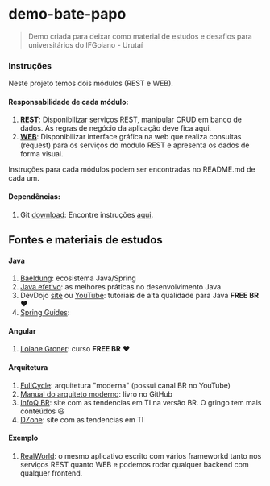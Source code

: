 # demo-bate-papo
> Demo criada para deixar como material de estudos e desafios para universitários do IFGoiano - Urutaí

### Instruções
Neste projeto temos dois módulos (REST e WEB).

#### Responsabilidade de cada módulo:
1. [**REST**][4]: Disponibilizar serviços REST, manipular CRUD em banco de dados. As regras de negócio da aplicação deve fica aqui.
2. [**WEB**][1]: Disponibilizar interface gráfica na web que realiza consultas (request) para os serviços do modulo REST e apresenta os dados de forma visual.

Instruções para cada módulos podem ser encontradas no README.md de cada um.

#### Dependências:
1. Git [download][2]: Encontre instruções [aqui][3].

## Fontes e materiais de estudos

#### Java
1. [Baeldung][7]: ecosistema Java/Spring
2. [Java efetivo][11]: as melhores práticas no desenvolvimento Java
3. DevDojo [site][12] ou [YouTube][13]: tutoriais de alta qualidade para Java **FREE BR** :heart:
4. [Spring Guides][15]: 

#### Angular
1. [Loiane Groner][14]: curso **FREE BR** :heart:

#### Arquitetura
1. [FullCycle][5]: arquitetura "moderna" (possui canal BR no YouTube)
2. [Manual do arquiteto moderno][8]: livro no GitHub
3. [InfoQ BR][9]: site com as tendencias em TI na versão BR. O gringo tem mais conteúdos :smiley:
4. [DZone][10]: site com as tendencias em TI

#### Exemplo
1. [RealWorld][6]: o mesmo aplicativo escrito com vários frameworkd tanto nos serviços REST quanto WEB e podemos rodar qualquer backend com qualquer frontend.

[1]: https://github.com/Omupa/demo-bate-papo-web
[2]: https://git-scm.com/
[3]: https://www.atlassian.com/git/tutorials/atlassian-git-cheatsheet
[4]: https://github.com/Omupa/demo-bate-papo-rest/blob/master/INSTRUCOES.md

[5]: https://fullcycle.com.br/
[6]: https://github.com/gothinkster/realworld
[7]: https://www.baeldung.com/
[8]: https://github.com/otaviojava/manual-arquiteto-moderno
[9]: https://www.infoq.com/br/
[10]: https://dzone.com/
[11]: https://www.thefinestartist.com/effective-java/
[12]: http://devdojo.academy/
[13]: https://www.youtube.com/c/DevDojoBrasil/playlists
[14]: https://www.youtube.com/watch?v=tPOMG0D57S0&list=PLGxZ4Rq3BOBoSRcKWEdQACbUCNWLczg2G
[15]: https://spring.io/guides
